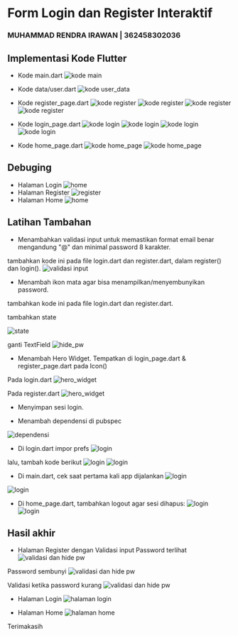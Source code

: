 # Form Login dan Register Interaktif
### MUHAMMAD RENDRA IRAWAN | 362458302036

## Implementasi Kode Flutter
- Kode main.dart
![kode main](media/main.png)

- Kode data/user.dart
![kode user_data](media/user_data.png)

- Kode register_page.dart
![kode register](media/register_1.png)
![kode register](media/register_2.png)
![kode register](media/register_3.png)
![kode register](media/register_4.png)

- Kode login_page.dart
![kode login](media/login_1.png)
![kode login](media/login_2.png)
![kode login](media/login_3.png)
![kode login](media/login_4.png)

- Kode home_page.dart
![kode home_page](media/home_1.png)
![kode home_page](media/home_2.png)

## Debuging
- Halaman Login
![home](media/page_login.png)
- Halaman Register
![register](media/page_register.png)
- Halaman Home
![home](media/page_home.png)

## Latihan Tambahan
- Menambahkan validasi input untuk memastikan format email benar mengandung "@" dan minimal password 8 karakter.

tambahkan kode ini pada file login.dart dan register.dart, dalam register() dan login().
![validasi input](media/validasi_input.png)

- Menambah ikon mata agar bisa menampilkan/menyembunyikan password.

tambahkan kode ini pada file login.dart dan register.dart.

tambahkan state

![state](media/state.png)

ganti TextField
![hide_pw](media/hide_password.png)

- Menambah Hero Widget.
Tempatkan di login_page.dart & register_page.dart pada Icon()

Pada login.dart
![hero_widget](media/hero_login.png)

Pada register.dart
![hero_widget](media/hero_register.png)

- Menyimpan sesi login.

- Menambah dependensi di pubspec

![dependensi](media/dependensi_pub.png)

- Di login.dart impor prefs
![login](media/sesiLogin_login.png)

lalu, tambah kode berikut
![login](media/sesiLogin_login_2.png)
![login](media/sesiLogin_login_3.png)

- Di main.dart, cek saat pertama kali app dijalankan
![login](media/sesiLogin_main.png)

![login](media/sesiLogin_main_2.png)

- Di home_page.dart, tambahkan logout agar sesi dihapus:
![login](media/sesiLogin_home.png)
![login](media/sesiLogin_home_2.png)


## Hasil akhir

- Halaman Register dengan  Validasi input
Password terlihat
![validasi dan hide pw](media/register_tampil.png)

Password sembunyi
![validasi dan hide pw](media/register_tutup.png)

Validasi ketika password kurang
![validasi dan hide pw](media/register_kurang.png)

- Halaman Login
![halaman login](media/login_page.png)

- Halaman Home
![halaman home](media/home_page_2.png)

Terimakasih

